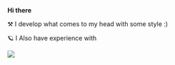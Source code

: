 <div>
 <strong> Hi there </strong>
 <img src="https://media.giphy.com/media/hvRJCLFzcasrR4ia7z/giphy.gif" width="17px"/>
</div>

⚒️ I develop what comes to my head with some style :)

 🪐 I Also have experience with

<img src="https://skillicons.dev/icons?i=html,css,js,tailwind,bootstrap,regex,git,wordpress,ps" />
</a>
